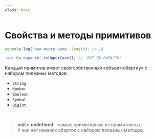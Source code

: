 ```yaml
---
class: host
---
```


# Свойства и методы примитивов

```js
console.log('как много букв'.length); // 14

'вот бы вырасти'.toUpperCase(); // 'ВОТ БЫ ВЫРАСТИ'
```
<div v-click>

Каждый примитив имеет свой собственный «объект-обёртку» с набором полезных методов:
- `String`
- `Number`
- `Boolean`
- `Symbol`
- `BigInt`

<br />

> **null** и **undefined** – самые примитивные из примитивных. <br />
> У них нет никаких оберток с набором полезных методов.

</div>

<style>
.host {
    --slidev-code-font-size: 1.25rem;
    --slidev-code-line-height: 1.75rem;
}

.host blockquote p {
    font-size: 1.5rem;
    line-height: 2rem;
}
</style>
